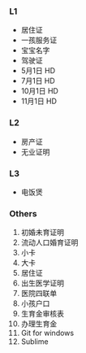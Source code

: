 ### L1
- 居住证
- 一孩服务证
- 宝宝名字
- 驾驶证
- 5月1日 HD
- 7月1日 HD
- 10月1日 HD
- 11月1日 HD

### L2
- 房产证
- 无业证明


### L3
- 电饭煲

### Others
1. 初婚未育证明
2. 流动人口婚育证明
3. 小卡
4. 大卡
5. 居住证
6. 出生医学证明
7. 医院四联单
8. 小孩户口
9. 生育金审核表
10. 办理生育金
11. Git for windows
12. Sublime
